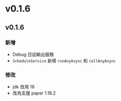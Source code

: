 # v0.1.6

## v0.1.6

### 新增

* Debug 日誌輸出服務
* `ScheduleService` 新增 `runAnyAsync` 和 `callAnyAsync`

### 修改

* jdk 改用 18
* 改為支援 paper 1.18.2
